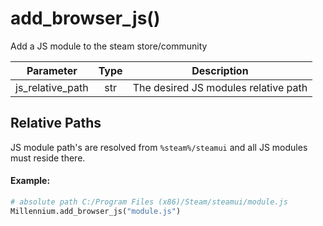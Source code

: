 # add_browser_js()
Add a JS module to the steam store/community

|Parameter|Type|Description|
|-----|:------:|-----------|
|js_relative_path|str|The desired JS modules relative path|

## Relative Paths

JS module path's are resolved from `%steam%/steamui` and all JS modules must reside there. 
#### Example: 
```py
# absolute path C:/Program Files (x86)/Steam/steamui/module.js
Millennium.add_browser_js("module.js")
```
